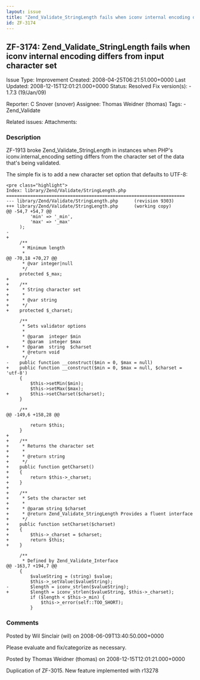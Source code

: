 ```yaml
---
layout: issue
title: "Zend_Validate_StringLength fails when iconv internal encoding differs from input character set"
id: ZF-3174
---
```


ZF-3174: Zend\_Validate\_StringLength fails when iconv internal encoding differs from input character set
---------------------------------------------------------------------------------------------------------

 Issue Type: Improvement Created: 2008-04-25T06:21:51.000+0000 Last Updated: 2008-12-15T12:01:21.000+0000 Status: Resolved Fix version(s): - 1.7.3 (19/Jan/09)
 
 Reporter:  C Snover (snover)  Assignee:  Thomas Weidner (thomas)  Tags: - Zend\_Validate
 
 Related issues: 
 Attachments: 
### Description

ZF-1913 broke Zend\_Validate\_StringLength in instances when PHP's iconv.internal\_encoding setting differs from the character set of the data that's being validated.

The simple fix is to add a new character set option that defaults to UTF-8:

 
    <pre class="highlight">
    Index: library/Zend/Validate/StringLength.php
    ===================================================================
    --- library/Zend/Validate/StringLength.php      (revision 9303)
    +++ library/Zend/Validate/StringLength.php      (working copy)
    @@ -54,7 +54,7 @@
             'min' => '_min',
             'max' => '_max'
         );
    -
    +
         /**
          * Minimum length
          *
    @@ -70,18 +70,27 @@
          * @var integer|null
          */
         protected $_max;
    +
    +    /**
    +     * String character set
    +     *
    +     * @var string
    +     */
    +    protected $_charset;
    
         /**
          * Sets validator options
          *
          * @param  integer $min
          * @param  integer $max
    +     * @param  string  $charset
          * @return void
          */
    -    public function __construct($min = 0, $max = null)
    +    public function __construct($min = 0, $max = null, $charset = 'utf-8')
         {
             $this->setMin($min);
             $this->setMax($max);
    +        $this->setCharset($charset);
         }
    
         /**
    @@ -149,6 +158,28 @@
    
             return $this;
         }
    +
    +    /**
    +     * Returns the character set
    +     *
    +     * @return string
    +     */
    +    public function getCharset()
    +    {
    +        return $this->_charset;
    +    }
    +
    +    /**
    +     * Sets the character set
    +     *
    +     * @param string $charset
    +     * @return Zend_Validate_StringLength Provides a fluent interface
    +     */
    +    public function setCharset($charset)
    +    {
    +        $this->_charset = $charset;
    +        return $this;
    +    }
    
         /**
          * Defined by Zend_Validate_Interface
    @@ -163,7 +194,7 @@
         {
             $valueString = (string) $value;
             $this->_setValue($valueString);
    -        $length = iconv_strlen($valueString);
    +        $length = iconv_strlen($valueString, $this->_charset);
             if ($length < $this->_min) {
                 $this->_error(self::TOO_SHORT);
             }


 

 

### Comments

Posted by Wil Sinclair (wil) on 2008-06-09T13:40:50.000+0000

Please evaluate and fix/categorize as necessary.

 

 

Posted by Thomas Weidner (thomas) on 2008-12-15T12:01:21.000+0000

Duplication of ZF-3015. New feature implemented with r13278

 

 